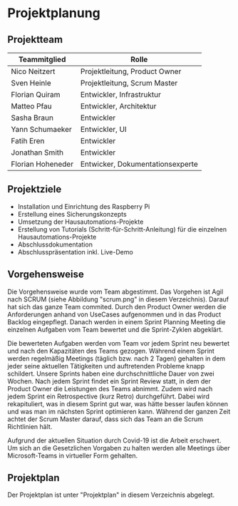 # Projektplanung

## Projektteam
|Teammitglied  |Rolle|
|---|---|
|Nico Neitzert|Projektleitung, Product Owner|
|Sven Heinle|Projektleitung, Scrum Master|
|Florian Quiram|Entwickler, Infrastruktur|
|Matteo Pfau|Entwickler, Architektur|
|Sasha Braun|Entwickler|
|Yann Schumaeker|Entwickler, UI|
|Fatih Eren|Entwickler|
|Jonathan Smith|Entwickler|
|Florian Hoheneder|Entwicker, Dokumentationsexperte|

## Projektziele
* Installation und Einrichtung des Raspberry Pi
* Erstellung eines Sicherungskonzepts
* Umsetzung der Hausautomations-Projekte
* Erstellung von Tutorials (Schritt-für-Schritt-Anleitung) für die einzelnen Hausautomations-Projekte
* Abschlussdokumentation
* Abschlusspräsentation inkl. Live-Demo

## Vorgehensweise
Die Vorgehensweise wurde vom Team abgestimmt. Das Vorgehen ist Agil nach SCRUM (siehe Abbildung "scrum.png" in diesem Verzeichnis). Darauf hat sich das ganze Team commited.
Durch den Product Owner werden die Anforderungen anhand von UseCases aufgenommen und in das Product Backlog eingepflegt. Danach werden in einem Sprint Planning Meeting die einzelnen Aufgaben vom Team bewertet und die Sprint-Zyklen abgeklärt.

Die bewerteten Aufgaben werden vom Team vor jedem Sprint neu bewertet und nach den Kapazitäten des Teams gezogen. Während einem Sprint werden regelmäßig Meetings (täglich bzw. nach 2 Tagen) gehalten in dem jeder seine aktuellen Tätigkeiten und auftretenden Probleme knapp schildert.
Unsere Sprints haben eine durchschnittliche Dauer von zwei Wochen. Nach jedem Sprint findet ein Sprint Review statt, in dem der Product Owner die Leistungen des Teams abnimmt. Zudem wird nach jedem Sprint ein Retrospective (kurz Retro) durchgeführt. Dabei wird rekapituliert, was in diesem Sprint gut war, was hätte besser laufen können und was man im nächsten Sprint optimieren kann. Während der ganzen Zeit achtet der Scrum Master darauf, dass sich das Team an die Scrum Richtlinien hält.

Aufgrund der aktuellen Situation durch Covid-19 ist die Arbeit erschwert. Um sich an die Gesetzlichen Vorgaben zu halten werden alle Meetings über Microsoft-Teams in virtueller Form gehalten.

## Projektplan
Der Projektplan ist unter "Projektplan" in diesem Verzeichnis abgelegt.
